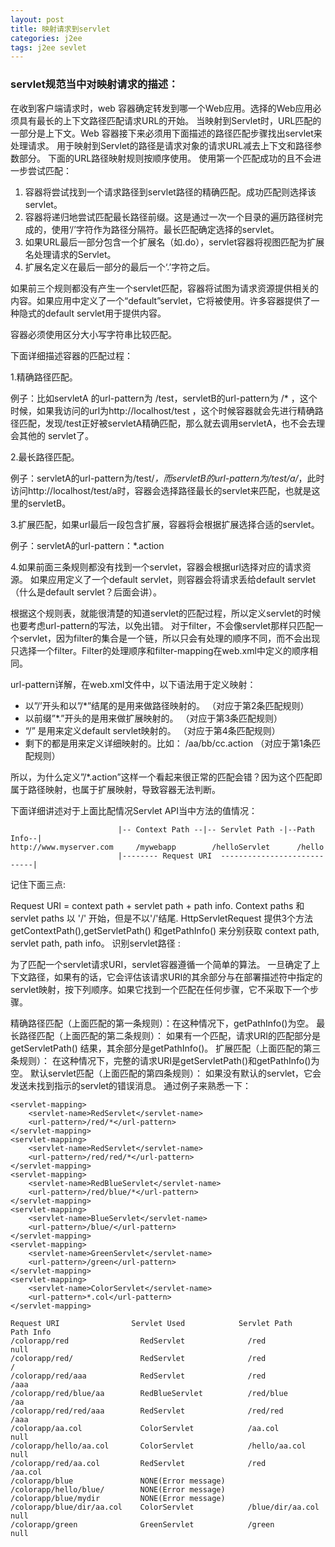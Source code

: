 ```yaml
---
layout: post
title: 映射请求到servlet
categories: j2ee
tags: j2ee sevlet
---
```


### servlet规范当中对映射请求的描述：

在收到客户端请求时，web 容器确定转发到哪一个Web应用。选择的Web应用必须具有最长的上下文路径匹配请求URL的开始。
当映射到Servlet时，URL匹配的一部分是上下文。Web 容器接下来必须用下面描述的路径匹配步骤找出servlet来处理请求。
用于映射到Servlet的路径是请求对象的请求URL减去上下文和路径参数部分。
下面的URL路径映射规则按顺序使用。
使用第一个匹配成功的且不会进一步尝试匹配：

1. 容器将尝试找到一个请求路径到servlet路径的精确匹配。成功匹配则选择该servlet。
2. 容器将递归地尝试匹配最长路径前缀。这是通过一次一个目录的遍历路径树完成的，使用‘/’字符作为路径分隔符。最长匹配确定选择的servlet。
3. 如果URL最后一部分包含一个扩展名（如.do），servlet容器将视图匹配为扩展名处理请求的Servlet。
4. 扩展名定义在最后一部分的最后一个‘.’字符之后。

如果前三个规则都没有产生一个servlet匹配，容器将试图为请求资源提供相关的内容。如果应用中定义了一个“default”servlet，它将被使用。许多容器提供了一种隐式的default servlet用于提供内容。

容器必须使用区分大小写字符串比较匹配。

下面详细描述容器的匹配过程：

1.精确路径匹配。

例子：比如servletA 的url-pattern为 /test，servletB的url-pattern为 /* ，这个时候，如果我访问的url为http://localhost/test ，这个时候容器就会先进行精确路径匹配，发现/test正好被servletA精确匹配，那么就去调用servletA，也不会去理会其他的 servlet了。 

2.最长路径匹配。

例子：servletA的url-pattern为/test/*，而servletB的url-pattern为/test/a/*，此时访问http://localhost/test/a时，容器会选择路径最长的servlet来匹配，也就是这里的servletB。 

3.扩展匹配，如果url最后一段包含扩展，容器将会根据扩展选择合适的servlet。

例子：servletA的url-pattern：*.action 

4.如果前面三条规则都没有找到一个servlet，容器会根据url选择对应的请求资源。
如果应用定义了一个default servlet，则容器会将请求丢给default servlet（什么是default servlet？后面会讲）。 

根据这个规则表，就能很清楚的知道servlet的匹配过程，所以定义servlet的时候也要考虑url-pattern的写法，以免出错。 
对于filter，不会像servlet那样只匹配一个servlet，因为filter的集合是一个链，所以只会有处理的顺序不同，而不会出现只选择一个filter。Filter的处理顺序和filter-mapping在web.xml中定义的顺序相同。

url-pattern详解，在web.xml文件中，以下语法用于定义映射： 

- 以”/’开头和以”/*”结尾的是用来做路径映射的。 （对应于第2条匹配规则）
- 以前缀”*.”开头的是用来做扩展映射的。 （对应于第3条匹配规则）
-  “/” 是用来定义default servlet映射的。 （对应于第4条匹配规则）
- 剩下的都是用来定义详细映射的。比如： /aa/bb/cc.action （对应于第1条匹配规则）

所以，为什么定义”/*.action”这样一个看起来很正常的匹配会错？因为这个匹配即属于路径映射，也属于扩展映射，导致容器无法判断。

下面详细讲述对于上面比配情况Servlet API当中方法的值情况：

```
                        |-- Context Path --|-- Servlet Path -|--Path Info--|
http://www.myserver.com     /mywebapp        /helloServlet      /hello
                        |-------- Request URI  ----------------------------|
```

记住下面三点:

Request URI = context path + servlet path + path info.
Context paths 和 servlet paths 以 '/' 开始，但是不以'/'结尾.
HttpServletRequest 提供3个方法 getContextPath(),getServletPath() 和getPathInfo() 来分别获取 context path, servlet path,  path info。
识别servlet路径 :

为了匹配一个servlet请求URI，servlet容器遵循一个简单的算法。 一旦确定了上下文路径，如果有的话，它会评估该请求URI的其余部分与在部署描述符中指定的servlet映射，按下列顺序。如果它找到一个匹配在任何步骤，它不采取下一个步骤。 

精确路径匹配（上面匹配的第一条规则）：在这种情况下，getPathInfo()为空。
最长路径匹配（上面匹配的第二条规则）： 如果有一个匹配，请求URI的匹配部分是getServletPath() 结果，其余部分是getPathInfo()。
扩展匹配（上面匹配的第三条规则）： 在这种情况下，完整的请求URI是getServletPath()和getPathInfo()为空。
默认servlet匹配（上面匹配的第四条规则）： 如果没有默认的servlet，它会发送未找到指示的servlet的错误消息。
通过例子来熟悉一下：

```
<servlet-mapping>
    <servlet-name>RedServlet</servlet-name>
    <url-pattern>/red/*</url-pattern>
</servlet-mapping>
<servlet-mapping>
    <servlet-name>RedServlet</servlet-name>
    <url-pattern>/red/red/*</url-pattern>
</servlet-mapping>
<servlet-mapping>
    <servlet-name>RedBlueServlet</servlet-name>
    <url-pattern>/red/blue/*</url-pattern>
</servlet-mapping>
<servlet-mapping>
    <servlet-name>BlueServlet</servlet-name>
    <url-pattern>/blue/</url-pattern>
</servlet-mapping>
<servlet-mapping>
    <servlet-name>GreenServlet</servlet-name>
    <url-pattern>/green</url-pattern>
</servlet-mapping>
<servlet-mapping>
    <servlet-name>ColorServlet</servlet-name>
    <url-pattern>*.col</url-pattern>
</servlet-mapping>

```

```
Request URI                Servlet Used            Servlet Path        Path Info
/colorapp/red                RedServlet              /red                 null
/colorapp/red/               RedServlet              /red                 /
/colorapp/red/aaa            RedServlet              /red                 /aaa
/colorapp/red/blue/aa        RedBlueServlet          /red/blue            /aa
/colorapp/red/red/aaa        RedServlet              /red/red             /aaa
/colorapp/aa.col             ColorServlet            /aa.col              null
/colorapp/hello/aa.col       ColorServlet            /hello/aa.col        null
/colorapp/red/aa.col         RedServlet              /red                 /aa.col
/colorapp/blue               NONE(Error message)                          
/colorapp/hello/blue/        NONE(Error message)                          
/colorapp/blue/mydir         NONE(Error message)     
/colorapp/blue/dir/aa.col    ColorServlet            /blue/dir/aa.col     null  
/colorapp/green              GreenServlet            /green               null
```
 
